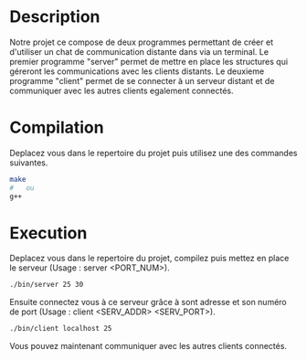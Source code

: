 # Description

Notre projet ce compose de deux programmes permettant de créer et d'utiliser un
chat de communication distante dans via un terminal.
Le premier programme "server" permet de mettre en place les structures qui 
géreront les communications avec les clients distants.
Le deuxieme programme "client" permet de se connecter à un serveur distant et
de communiquer avec les autres clients egalement connectés. 

# Compilation

Deplacez vous dans le repertoire du projet puis utilisez une des commandes
suivantes.

```bash
make
#   ou
g++
```

# Execution

Deplacez vous dans le repertoire du projet, compilez puis mettez en place le
serveur (Usage : server <PORT_NUM>).

```bash
./bin/server 25 30
```
Ensuite connectez vous à ce serveur grâce à sont adresse et son numéro de port
(Usage : client <SERV_ADDR> <SERV_PORT>).

```bash
./bin/client localhost 25
```
Vous pouvez maintenant communiquer avec les autres clients connectés.